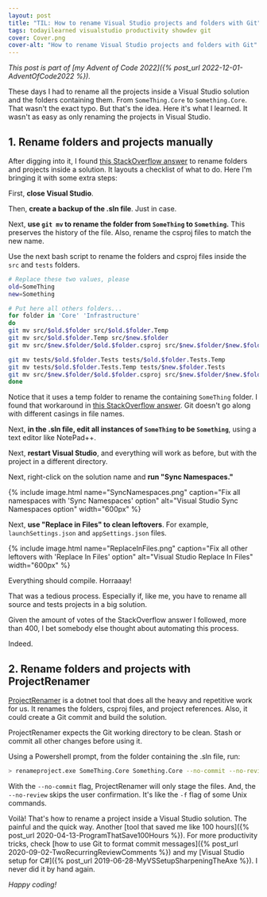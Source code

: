 ```yaml
---
layout: post
title: "TIL: How to rename Visual Studio projects and folders with Git"
tags: todayilearned visualstudio productivity showdev git
cover: Cover.png
cover-alt: "How to rename Visual Studio projects and folders with Git" 
---
```


_This post is part of [my Advent of Code 2022]({% post_url 2022-12-01-AdventOfCode2022 %})._

These days I had to rename all the projects inside a Visual Studio solution and the folders containing them. From `SomeThing.Core` to `Something.Core`. That wasn't the exact typo. But that's the idea. Here it's what I learned. It wasn't as easy as only renaming the projects in Visual Studio.

## 1. Rename folders and projects manually

After digging into it, I found [this StackOverflow answer](https://stackoverflow.com/questions/2043618/proper-way-to-rename-solution-and-directories-in-visual-studio) to rename folders and projects inside a solution. It layouts a checklist of what to do. Here I'm bringing it with some extra steps:

First, **close Visual Studio**.

Then, **create a backup of the .sln file**. Just in case.

Next, **use `git mv` to rename the folder from `SomeThing` to `Something`.** This preserves the history of the file. Also, rename the csproj files to match the new name.  

Use the next bash script to rename the folders and csproj files inside the `src` and `tests` folders.  

```bash
# Replace these two values, please
old=SomeThing
new=Something

# Put here all others folders...
for folder in 'Core' 'Infrastructure'
do
git mv src/$old.$folder src/$old.$folder.Temp
git mv src/$old.$folder.Temp src/$new.$folder
git mv src/$new.$folder/$old.$folder.csproj src/$new.$folder/$new.$folder.csproj

git mv tests/$old.$folder.Tests tests/$old.$folder.Tests.Temp
git mv tests/$old.$folder.Tests.Temp tests/$new.$folder.Tests
git mv src/$new.$folder/$old.$folder.csproj src/$new.$folder/$new.$folder.csproj
done
```  

Notice that it uses a temp folder to rename the containing `SomeThing` folder. I found that workaround in [this StackOverflow answer](https://stackoverflow.com/questions/3011625/git-mv-and-only-change-case-of-directory). Git doesn't go along with different casings in file names.  

Next, **in the .sln file, edit all instances of `SomeThing` to be `Something`**, using a text editor like NotePad++.

Next, **restart Visual Studio**, and everything will work as before, but with the project in a different directory.

Next, right-click on the solution name and **run "Sync Namespaces."**

{% include image.html name="SyncNamespaces.png" caption="Fix all namespaces with 'Sync Namespaces' option" alt="Visual Studio Sync Namespaces option" width="600px" %}

Next, **use "Replace in Files" to clean leftovers**. For example, `launchSettings.json` and `appSettings.json` files.

{% include image.html name="ReplaceInFiles.png" caption="Fix all other leftovers with 'Replace In Files' option" alt="Visual Studio Replace In Files" width="600px" %}

Everything should compile. Horraaay!

That was a tedious process. Especially if, like me, you have to rename all source and tests projects in a big solution.

Given the amount of votes of the StackOverflow answer I followed, more than 400, I bet somebody else thought about automating this process.

Indeed.

## 2. Rename folders and projects with ProjectRenamer

[ProjectRenamer](https://github.com/ModernRonin/ProjectRenamer) is a dotnet tool that does all the heavy and repetitive work for us. It renames the folders, csproj files, and project references. Also, it could create a Git commit and build the solution.

ProjectRenamer expects the Git working directory to be clean. Stash or commit all other changes before using it. 

Using a Powershell prompt, from the folder containing the .sln file, run:

```bash
> renameproject.exe SomeThing.Core Something.Core --no-commit --no-review
```

With the `--no-commit` flag, ProjectRenamer will only stage the files. And, the `--no-review` skips the user confirmation. It's like the `-f` flag of some Unix commands.

Voilà! That's how to rename a project inside a Visual Studio solution. The painful and the quick way. Another [tool that saved me like 100 hours]({% post_url 2020-04-13-ProgramThatSave100Hours %}). For more productivity tricks, check [how to use Git to format commit messages]({% post_url 2020-09-02-TwoRecurringReviewComments %}) and my [Visual Studio setup for C#]({% post_url 2019-06-28-MyVSSetupSharpeningTheAxe %}). I never did it by hand again.

_Happy coding!_